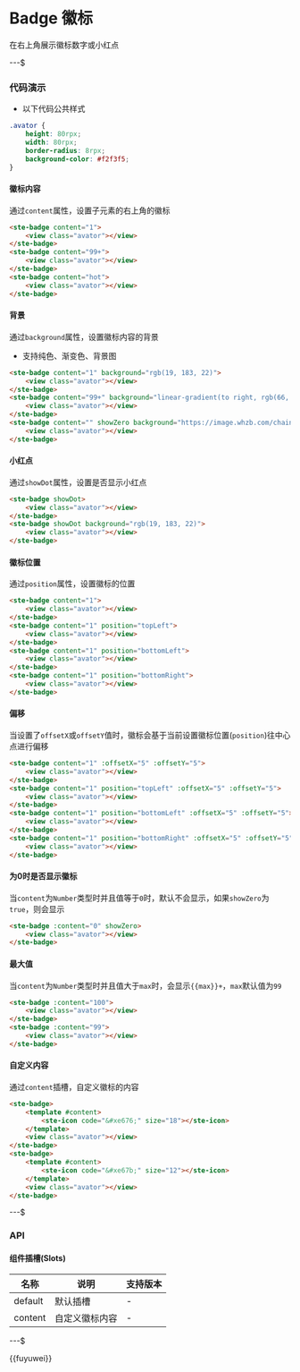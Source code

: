 # Badge 徽标

在右上角展示徽标数字或小红点

---$

### 代码演示

- 以下代码公共样式

```css
.avator {
    height: 80rpx;
    width: 80rpx;
    border-radius: 8rpx;
    background-color: #f2f3f5;
}
```

#### 徽标内容

通过`content`属性，设置子元素的右上角的徽标

```html
<ste-badge content="1">
    <view class="avator"></view>
</ste-badge>
<ste-badge content="99+">
    <view class="avator"></view>
</ste-badge>
<ste-badge content="hot">
    <view class="avator"></view>
</ste-badge>
```

#### 背景

通过`background`属性，设置徽标内容的背景

- 支持纯色、渐变色、背景图

```html
<ste-badge content="1" background="rgb(19, 183, 22)">
    <view class="avator"></view>
</ste-badge>
<ste-badge content="99+" background="linear-gradient(to right, rgb(66, 83, 216), rgb(213, 51, 186))">
    <view class="avator"></view>
</ste-badge>
<ste-badge content="" showZero background="https://image.whzb.com/chain/StellarUI/image/fire.png">
    <view class="avator"></view>
</ste-badge>
```

#### 小红点

通过`showDot`属性，设置是否显示小红点

```html
<ste-badge showDot>
    <view class="avator"></view>
</ste-badge>
<ste-badge showDot background="rgb(19, 183, 22)">
    <view class="avator"></view>
</ste-badge>
```

#### 徽标位置

通过`position`属性，设置徽标的位置

```html
<ste-badge content="1">
    <view class="avator"></view>
</ste-badge>
<ste-badge content="1" position="topLeft">
    <view class="avator"></view>
</ste-badge>
<ste-badge content="1" position="bottomLeft">
    <view class="avator"></view>
</ste-badge>
<ste-badge content="1" position="bottomRight">
    <view class="avator"></view>
</ste-badge>
```

#### 偏移

当设置了`offsetX`或`offsetY`值时，徽标会基于当前设置徽标位置(`position`)往中心点进行偏移

```html
<ste-badge content="1" :offsetX="5" :offsetY="5">
    <view class="avator"></view>
</ste-badge>
<ste-badge content="1" position="topLeft" :offsetX="5" :offsetY="5">
    <view class="avator"></view>
</ste-badge>
<ste-badge content="1" position="bottomLeft" :offsetX="5" :offsetY="5">
    <view class="avator"></view>
</ste-badge>
<ste-badge content="1" position="bottomRight" :offsetX="5" :offsetY="5">
    <view class="avator"></view>
</ste-badge>
```

#### 为0时是否显示徽标

当`content`为`Number`类型时并且值等于`0`时，默认不会显示，如果`showZero`为`true`，则会显示

```html
<ste-badge :content="0" showZero>
    <view class="avator"></view>
</ste-badge>
```

#### 最大值

当`content`为`Number`类型时并且值大于`max`时，会显示`{{max}}+`，`max`默认值为`99`

```html
<ste-badge :content="100">
    <view class="avator"></view>
</ste-badge>
<ste-badge :content="99">
    <view class="avator"></view>
</ste-badge>
```

#### 自定义内容

通过`content`插槽，自定义徽标的内容

```html
<ste-badge>
    <template #content>
        <ste-icon code="&#xe676;" size="18"></ste-icon>
    </template>
    <view class="avator"></view>
</ste-badge>
<ste-badge>
    <template #content>
        <ste-icon code="&#xe67b;" size="12"></ste-icon>
    </template>
    <view class="avator"></view>
</ste-badge>
```

---$

### API

<!-- props -->

#### 组件插槽(Slots)

| 名称    | 说明           | 支持版本 |
| ------- | -------------- | -------- |
| default | 默认插槽       | -        |
| content | 自定义徽标内容 | -        |

---$

{{fuyuwei}}
